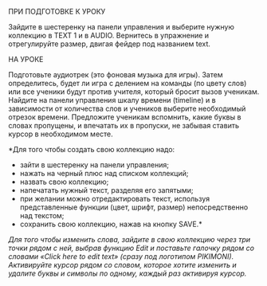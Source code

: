 ПРИ ПОДГОТОВКЕ К УРОКУ

Зайдите в шестеренку на панели управления и выберите нужную коллекцию в TEXT 1 и в AUDIO. Вернитесь в упражнение и отрегулируйте размер, двигая фейдер под названием text.

НА УРОКЕ

Подготовьте аудиотрек (это фоновая музыка для игры). Затем определитесь, будет ли игра с делением на команды (по цвету слов) или все ученики будут против учителя, который бросит вызов ученикам. Найдите на панели управления шкалу времени (timeline) и в зависимости от количества слов и учеников выберите необходимый отрезок времени. Предложите ученикам вспомнить, какие буквы в словах пропущены, и впечатать их в пропуски, не забывая ставить курсор в необходимом месте. 

*Для того чтобы создать свою коллекцию надо:
* зайти в шестеренку на панели управления;
* нажать на черный плюс над списком коллекций;
* назвать свою коллекцию;
* напечатать нужный текст, разделяя его запятыми;
* при желании можно отредактировать текст, используя представленные функции (цвет, шрифт, размер) непосредственно над текстом;
* сохранить свою коллекцию, нажав на кнопку SAVE.*

*Для того чтобы изменить слова, зайдите в свою коллекцию через три точки рядом с ней, выбрав функцию Edit и поставьте галочку рядом со словами «Click here to edit text» (сразу под логотипом PIKIMONI). Активируйте курсор рядом со словом, которое хотите изменить и удалите буквы и символы по одному, каждый раз активируя курсор.*
